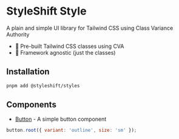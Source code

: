 # StyleShift Style

A plain and simple UI library for Tailwind CSS using Class Variance Authority

- 🎨 Pre-built Tailwind CSS classes using CVA
- 🎯 Framework agnostic (just the classes)

## Installation

```bash
pnpm add @styleshift/styles
```

## Components

- [Button](src/components/button.js) - A simple button component

```js
button.root({ variant: 'outline', size: 'sm' });
```

